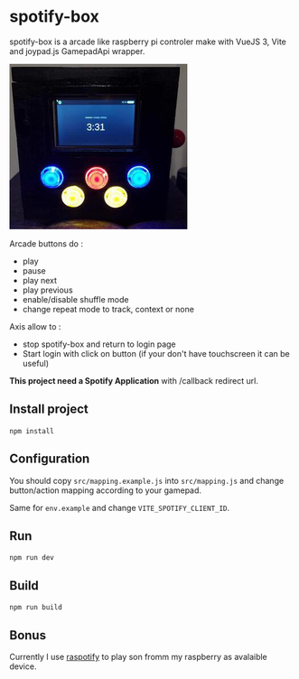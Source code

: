 # spotify-box

spotify-box is a arcade like raspberry pi controler make with VueJS 3, Vite and joypad.js GamepadApi wrapper.

![spotify-box](https://raw.githubusercontent.com/amiceli/spotify-box/master/images/spotify-box.jpeg)

Arcade buttons do :

- play
- pause
- play next
- play previous
- enable/disable shuffle mode
- change repeat mode to track, context or none

Axis allow to : 

- stop spotify-box and return to login page
- Start login with click on button (if your don't have touchscreen it can be useful)

**This project need a Spotify Application** with /callback redirect url.

## Install project

    npm install

## Configuration

You should copy `src/mapping.example.js` into `src/mapping.js` and change
button/action mapping according to your gamepad.

Same for `env.example` and change `VITE_SPOTIFY_CLIENT_ID`.

## Run

    npm run dev

## Build

    npm run build

## Bonus

Currently I use [raspotify](https://dtcooper.github.io/raspotify/) to play son fromm my raspberry as avalaible device.